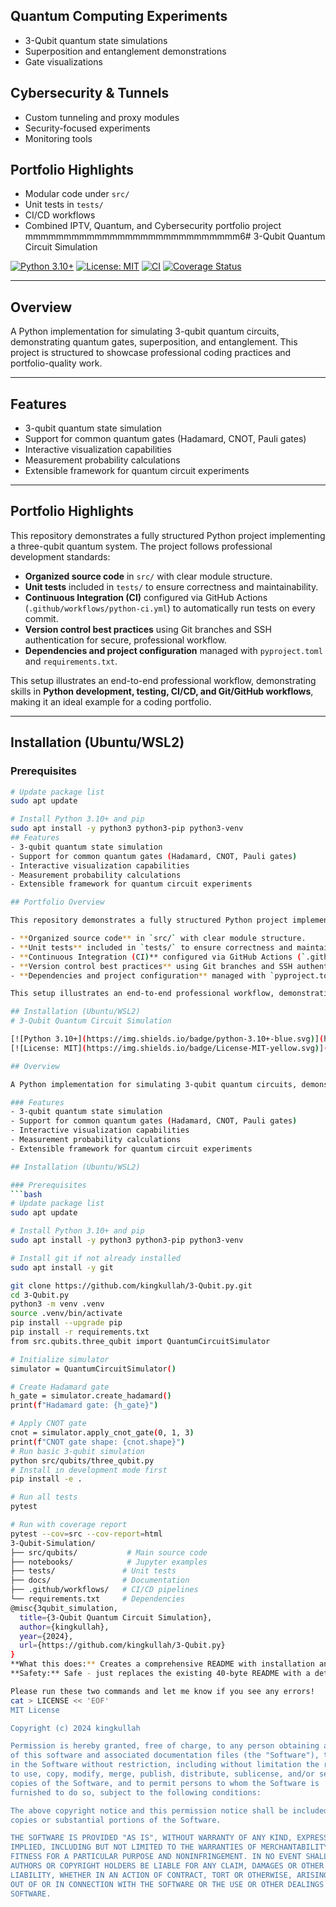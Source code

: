 ## Quantum Computing Experiments
- 3-Qubit quantum state simulations
- Superposition and entanglement demonstrations
- Gate visualizations

## Cybersecurity & Tunnels
- Custom tunneling and proxy modules
- Security-focused experiments
- Monitoring tools

## Portfolio Highlights
- Modular code under `src/`
- Unit tests in `tests/`
- CI/CD workflows
- Combined IPTV, Quantum, and Cybersecurity portfolio project
mmmmmmmmmmmmmmmmmmmmmmmmmmmm6# 3-Qubit Quantum Circuit Simulation

[![Python 3.10+](https://img.shields.io/badge/python-3.10+-blue.svg)](https://www.python.org/downloads/)
[![License: MIT](https://img.shields.io/badge/License-MIT-yellow.svg)](https://opensource.org/licenses/MIT)
[![CI](https://github.com/kingkullah/3-Qubit.py/actions/workflows/python-ci.yml/badge.svg)](https://github.com/kingkullah/3-Qubit.py/actions/workflows/python-ci.yml)
[![Coverage Status](https://coveralls.io/repos/github/kingkullah/3-Qubit.py/badge.svg?branch=main)](https://coveralls.io/github/kingkullah/3-Qubit.py?branch=main)

---

## Overview

A Python implementation for simulating 3-qubit quantum circuits, demonstrating quantum gates, superposition, and entanglement. This project is structured to showcase professional coding practices and portfolio-quality work.

---

## Features

- 3-qubit quantum state simulation  
- Support for common quantum gates (Hadamard, CNOT, Pauli gates)  
- Interactive visualization capabilities  
- Measurement probability calculations  
- Extensible framework for quantum circuit experiments  

---

## Portfolio Highlights

This repository demonstrates a fully structured Python project implementing a three-qubit quantum system. The project follows professional development standards:

- **Organized source code** in `src/` with clear module structure.  
- **Unit tests** included in `tests/` to ensure correctness and maintainability.  
- **Continuous Integration (CI)** configured via GitHub Actions (`.github/workflows/python-ci.yml`) to automatically run tests on every commit.  
- **Version control best practices** using Git branches and SSH authentication for secure, professional workflow.  
- **Dependencies and project configuration** managed with `pyproject.toml` and `requirements.txt`.  

This setup illustrates an end-to-end professional workflow, demonstrating skills in **Python development, testing, CI/CD, and Git/GitHub workflows**, making it an ideal example for a coding portfolio.

---

## Installation (Ubuntu/WSL2)

### Prerequisites

```bash
# Update package list
sudo apt update

# Install Python 3.10+ and pip
sudo apt install -y python3 python3-pip python3-venv
## Features
- 3-qubit quantum state simulation
- Support for common quantum gates (Hadamard, CNOT, Pauli gates)
- Interactive visualization capabilities
- Measurement probability calculations
- Extensible framework for quantum circuit experiments

## Portfolio Overview

This repository demonstrates a fully structured Python project implementing a three-qubit quantum system. The project follows professional development standards:

- **Organized source code** in `src/` with clear module structure.
- **Unit tests** included in `tests/` to ensure correctness and maintainability.
- **Continuous Integration (CI)** configured via GitHub Actions (`.github/workflows/python-ci.yml`) to automatically run tests on every commit.
- **Version control best practices** using Git branches and SSH authentication for secure, professional workflow.
- **Dependencies and project configuration** managed with `pyproject.toml` and `requirements.txt`.

This setup illustrates an end-to-end professional workflow, demonstrating skills in **Python development, testing, CI/CD, and Git/GitHub workflows**, making it an ideal example for a coding portfolio.

## Installation (Ubuntu/WSL2)
# 3-Qubit Quantum Circuit Simulation

[![Python 3.10+](https://img.shields.io/badge/python-3.10+-blue.svg)](https://www.python.org/downloads/)
[![License: MIT](https://img.shields.io/badge/License-MIT-yellow.svg)](https://opensource.org/licenses/MIT)

## Overview

A Python implementation for simulating 3-qubit quantum circuits, demonstrating quantum gates, superposition, and entanglement. This project provides both computational simulation and interactive visualization of quantum states.

### Features
- 3-qubit quantum state simulation
- Support for common quantum gates (Hadamard, CNOT, Pauli gates)
- Interactive visualization capabilities
- Measurement probability calculations
- Extensible framework for quantum circuit experiments

## Installation (Ubuntu/WSL2)

### Prerequisites
```bash
# Update package list
sudo apt update

# Install Python 3.10+ and pip
sudo apt install -y python3 python3-pip python3-venv

# Install git if not already installed
sudo apt install -y git

git clone https://github.com/kingkullah/3-Qubit.py.git
cd 3-Qubit.py
python3 -m venv .venv
source .venv/bin/activate
pip install --upgrade pip
pip install -r requirements.txt
from src.qubits.three_qubit import QuantumCircuitSimulator

# Initialize simulator
simulator = QuantumCircuitSimulator()

# Create Hadamard gate
h_gate = simulator.create_hadamard()
print(f"Hadamard gate: {h_gate}")

# Apply CNOT gate
cnot = simulator.apply_cnot_gate(0, 1, 3)
print(f"CNOT gate shape: {cnot.shape}")
# Run basic 3-qubit simulation
python src/qubits/three_qubit.py
# Install in development mode first
pip install -e .

# Run all tests
pytest

# Run with coverage report
pytest --cov=src --cov-report=html
3-Qubit-Simulation/
├── src/qubits/           # Main source code
├── notebooks/            # Jupyter examples  
├── tests/               # Unit tests
├── docs/                # Documentation
├── .github/workflows/   # CI/CD pipelines
└── requirements.txt     # Dependencies
@misc{3qubit_simulation,
  title={3-Qubit Quantum Circuit Simulation},
  author={kingkullah},
  year={2024},
  url={https://github.com/kingkullah/3-Qubit.py}
}
**What this does:** Creates a comprehensive README with installation and usage instructions
**Safety:** Safe - just replaces the existing 40-byte README with a detailed one

Please run these two commands and let me know if you see any errors!
cat > LICENSE << 'EOF'
MIT License

Copyright (c) 2024 kingkullah

Permission is hereby granted, free of charge, to any person obtaining a copy
of this software and associated documentation files (the "Software"), to deal
in the Software without restriction, including without limitation the rights
to use, copy, modify, merge, publish, distribute, sublicense, and/or sell
copies of the Software, and to permit persons to whom the Software is
furnished to do so, subject to the following conditions:

The above copyright notice and this permission notice shall be included in all
copies or substantial portions of the Software.

THE SOFTWARE IS PROVIDED "AS IS", WITHOUT WARRANTY OF ANY KIND, EXPRESS OR
IMPLIED, INCLUDING BUT NOT LIMITED TO THE WARRANTIES OF MERCHANTABILITY,
FITNESS FOR A PARTICULAR PURPOSE AND NONINFRINGEMENT. IN NO EVENT SHALL THE
AUTHORS OR COPYRIGHT HOLDERS BE LIABLE FOR ANY CLAIM, DAMAGES OR OTHER
LIABILITY, WHETHER IN AN ACTION OF CONTRACT, TORT OR OTHERWISE, ARISING FROM,
OUT OF OR IN CONNECTION WITH THE SOFTWARE OR THE USE OR OTHER DEALINGS IN THE
SOFTWARE.
